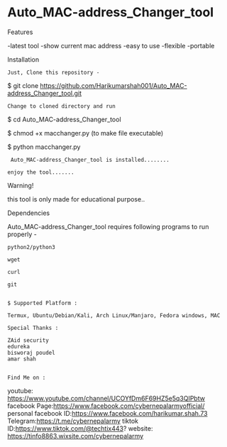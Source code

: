 # Auto_MAC-address_Changer_tool

Features

   -latest tool
   -show current mac address
   -easy to use 
   -flexible
   -portable
   
   Installation

    Just, Clone this repository -

$ git clone https://github.com/Harikumarshah001/Auto_MAC-address_Changer_tool.git

    Change to cloned directory and run
    
$ cd Auto_MAC-address_Changer_tool

$ chmod +x macchanger.py (to make file executable)

$ python macchanger.py 

     Auto_MAC-address_Changer_tool is installed........
    
    enjoy the tool.......
    
    
Warning!

this tool is only made for educational purpose..


Dependencies

Auto_MAC-address_Changer_tool requires following programs to run properly -

    python2/python3
    
    wget
    
    curl
    
    git
    
    
    $ Supported Platform :
    
    Termux, Ubuntu/Debian/Kali, Arch Linux/Manjaro, Fedora windows, MAC
    
    Special Thanks :

    ZAid security
    edureka
    bisworaj poudel
    amar shah
    
    
    Find Me on :
youtube: https://www.youtube.com/channel/UCOYfDm6F69HZ5e5q3QIPbtw
facebook Page:https://www.facebook.com/cybernepalarmyofficial/
personal facebook ID:https://www.facebook.com/harikumar.shah.73
Telegram:https://t.me/cybernepalarmy
tiktok ID:https://www.tiktok.com/@techtix443?
website: https://tinfo8863.wixsite.com/cybernepalarmy
    

